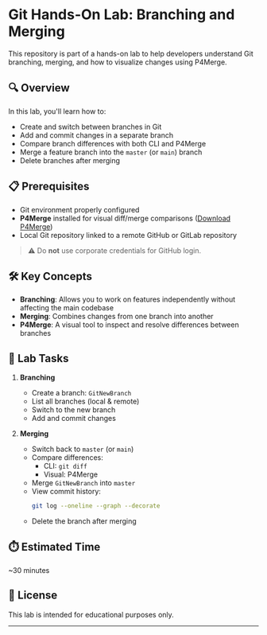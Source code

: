 # Git Hands-On Lab: Branching and Merging

This repository is part of a hands-on lab to help developers understand Git branching, merging, and how to visualize changes using P4Merge.

## 🔍 Overview

In this lab, you'll learn how to:

- Create and switch between branches in Git
- Add and commit changes in a separate branch
- Compare branch differences with both CLI and P4Merge
- Merge a feature branch into the `master` (or `main`) branch
- Delete branches after merging

## 📋 Prerequisites

- Git environment properly configured
- **P4Merge** installed for visual diff/merge comparisons ([Download P4Merge](https://www.perforce.com/downloads/visual-merge-tool))
- Local Git repository linked to a remote GitHub or GitLab repository

> ⚠️ Do **not** use corporate credentials for GitHub login.

## 🛠️ Key Concepts

- **Branching**: Allows you to work on features independently without affecting the main codebase
- **Merging**: Combines changes from one branch into another
- **P4Merge**: A visual tool to inspect and resolve differences between branches

## 🧪 Lab Tasks

1. **Branching**
   - Create a branch: `GitNewBranch`
   - List all branches (local & remote)
   - Switch to the new branch
   - Add and commit changes

2. **Merging**
   - Switch back to `master` (or `main`)
   - Compare differences:
     - CLI: `git diff`
     - Visual: P4Merge
   - Merge `GitNewBranch` into `master`
   - View commit history:  
     ```bash
     git log --oneline --graph --decorate
     ```
   - Delete the branch after merging

## ⏱️ Estimated Time

~30 minutes

## 📄 License

This lab is intended for educational purposes only.

---

